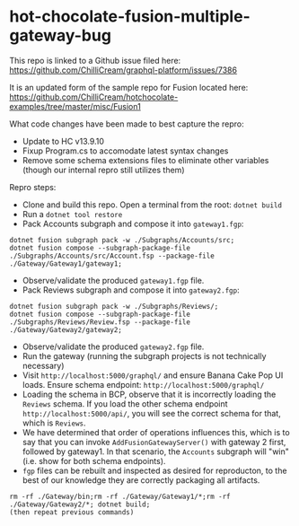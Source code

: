# hot-chocolate-fusion-multiple-gateway-bug

This repo is linked to a Github issue filed here: https://github.com/ChilliCream/graphql-platform/issues/7386

It is an updated form of the sample repo for Fusion located here: https://github.com/ChilliCream/hotchocolate-examples/tree/master/misc/Fusion1

What code changes have been made to best capture the repro:

- Update to HC v13.9.10
- Fixup Program.cs to accomodate latest syntax changes
- Remove some schema extensions files to eliminate other variables (though our internal repro still utilizes them)

Repro steps:

- Clone and build this repo. Open a terminal from the root: `dotnet build`
- Run a `dotnet tool restore`
- Pack Accounts subgraph and compose it into `gateway1.fgp`:

```
dotnet fusion subgraph pack -w ./Subgraphs/Accounts/src;
dotnet fusion compose --subgraph-package-file ./Subgraphs/Accounts/src/Account.fsp --package-file ./Gateway/Gateway1/gateway1;
```

- Observe/validate the produced `gateway1.fgp` file.
- Pack Reviews subgraph and compose it into `gateway2.fgp`:

```
dotnet fusion subgraph pack -w ./Subgraphs/Reviews/;
dotnet fusion compose --subgraph-package-file ./Subgraphs/Reviews/Review.fsp --package-file ./Gateway/Gateway2/gateway2;
```

- Observe/validate the produced `gateway2.fgp` file.
- Run the gateway (running the subgraph projects is not technically necessary)
- Visit `http://localhost:5000/graphql/` and ensure Banana Cake Pop UI loads. Ensure schema endpoint: `http://localhost:5000/graphql/`
- Loading the schema in BCP, observe that it is incorrectly loading the `Reviews` schema. If you load the other schema endpoint `http://localhost:5000/api/`, you will see the correct schema for that, which is `Reviews`.
- We have determined that order of operations influences this, which is to say that you can invoke `AddFusionGatewayServer()` with gateway 2 first, followed by gateway1. In that scenario, the `Accounts` subgraph will "win" (i.e. show for both schema endpoints).
- `fgp` files can be rebuilt and inspected as desired for reproducton, to the best of our knowledge they are correctly packaging all artifacts.

```
rm -rf ./Gateway/bin;rm -rf ./Gateway/Gateway1/*;rm -rf ./Gateway/Gateway2/*; dotnet build;
(then repeat previous commands)
```
